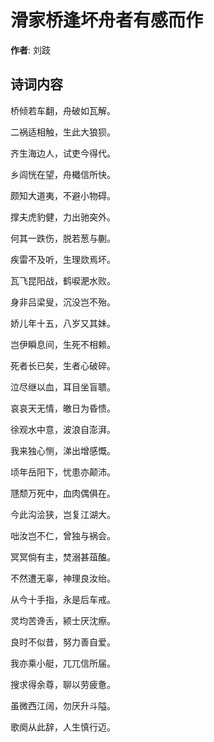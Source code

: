 # 滑家桥逢坏舟者有感而作

**作者**: 刘跂

## 诗词内容

桥倾若车翻，舟破如瓦解。

二祸适相触，生此大狼狈。

齐生海边人，试吏今得代。

乡闾恍在望，舟檝信所快。

颇知大道夷，不避小物碍。

撑夫虎豹健，力出驰突外。

何其一跌伤，脱若葱与蒯。

疾雷不及听，生理欻焉坏。

瓦飞昆阳战，鹤唳淝水败。

身非吕梁叟，沉没岂不殆。

娇儿年十五，八岁又其妹。

岂伊瞬息间，生死不相赖。

死者长已矣，生者心破碎。

泣尽继以血，耳目坐盲聩。

哀哀天无情，皦日为昏愦。

徐观水中意，波浪自澎湃。

我来独心恻，涕出增感慨。

顷年岳阳下，忧患亦颠沛。

豗颓万死中，血肉偶俱在。

今此沟浍狭，岂复江湖大。

咄汝岂不仁，曾独与祸会。

冥冥倘有主，焚溺甚葅醢。

不然遭无辜，神理良汝绐。

从今十手指，永是后车戒。

灵均苦谗舌，颍士厌沈瘵。

良时不似昔，努力善自爱。

我亦乘小艇，兀兀信所届。

搜求得余尊，聊以劳疲惫。

虽微西江阔，勿厌升斗隘。

歌阕从此辞，人生慎行迈。


